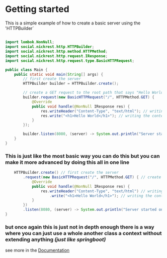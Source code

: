 # Getting started
This is a simple example of how to create a basic server using the 'HTTPBuilder`

## 

```java
import lombok.NonNull;
import social.nickrest.http.HTTPBuilder;
import social.nickrest.http.method.HTTPMethod;
import social.nickrest.http.request.IResponse;
import social.nickrest.http.request.type.BasicHTTPRequest;

public class Main {
    public static void main(String[] args) {
        // first create the server
        HTTPBuilder builder = HTTPBuilder.create();

        // create a GET request to the root path that says "Hello World"
        builder.request(new BasicHTTPRequest("/", HTTPMethod.GET) {
            @Override
            public void handle(@NonNull IResponse res) {
                res.writeHeader("Content-Type", "text/html"); // writing the content type (defualt being text/plain)
                res.write("<h1>Hello World</h1>"); // writing the content
            }
        });

        builder.listen(8080, (server) -> System.out.println("Server started on port " + server.getPort()));
    }
}
```

### This is just like the most basic way you can do this but you can make it more advanced by doing this all in one line
```java
    HTTPBuilder.create() // first create the server
        .request(new BasicHTTPRequest("/", HTTPMethod.GET) { // create a GET request to the root path that says "Hello World"
            @Override
            public void handle(@NonNull IResponse res) {
                res.writeHeader("Content-Type", "text/html") // writing the content type (default being text/plain)
                    .write("<h1>Hello World</h1>"); // writing the content
            }
        })
        .listen(8080, (server) -> System.out.println("Server started on port " + server.getPort()));
}
```

### but once again this is just not in depth enough there is a way where you can just use a whole another class a context without extending anything ***(just like springboot)***
see more in the [Documentation](./docs)
